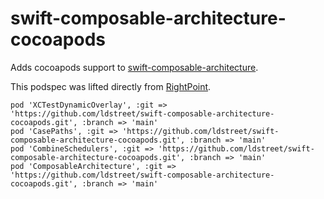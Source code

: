 # swift-composable-architecture-cocoapods

Adds cocoapods support to [swift-composable-architecture](https://github.com/pointfreeco/swift-composable-architecture]).

This podspec was lifted directly from [RightPoint](https://github.com/Rightpoint/swift-composable-architecture/tree/cocoapods-podspec).

```
pod 'XCTestDynamicOverlay', :git => 'https://github.com/ldstreet/swift-composable-architecture-cocoapods.git', :branch => 'main'
pod 'CasePaths', :git => 'https://github.com/ldstreet/swift-composable-architecture-cocoapods.git', :branch => 'main'
pod 'CombineSchedulers', :git => 'https://github.com/ldstreet/swift-composable-architecture-cocoapods.git', :branch => 'main'
pod 'ComposableArchitecture', :git => 'https://github.com/ldstreet/swift-composable-architecture-cocoapods.git', :branch => 'main'
```
